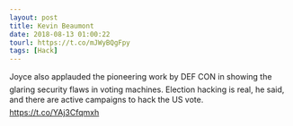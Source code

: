 ```yaml
---
layout: post
title: Kevin Beaumont
date: 2018-08-13 01:00:22
tourl: https://t.co/mJWyBQgFpy
tags: [Hack]
---
```

Joyce also applauded the pioneering work by DEF CON in showing the glaring security flaws in voting machines. Election hacking is real, he said, and there are active campaigns to hack the US vote. https://t.co/YAj3Cfqmxh